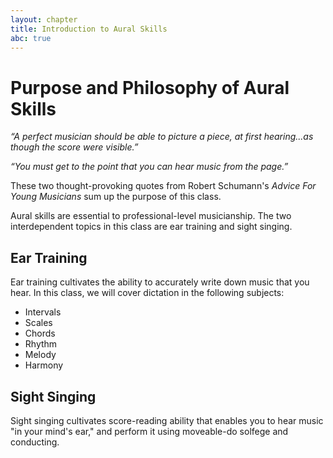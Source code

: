 ```yaml
---
layout: chapter
title: Introduction to Aural Skills
abc: true
---
```


# Purpose and Philosophy of Aural Skills

*“A perfect musician should be able to picture a piece, at first hearing...as though the score were visible.”*

*“You must get to the point that you can hear music from the page.”*

These two thought-provoking quotes from Robert Schumann's *Advice For Young Musicians* sum up the purpose of this class.

Aural skills are essential to professional-level musicianship. The two interdependent topics in this class are ear training and sight singing. 

## Ear Training

Ear training cultivates the ability to accurately write down music that you hear. In this class, we will cover dictation in the following subjects:

- Intervals
- Scales
- Chords
- Rhythm
- Melody
- Harmony

## Sight Singing

Sight singing cultivates score-reading ability that enables you to hear music "in your mind's ear," and perform it using moveable-do solfege and conducting.

